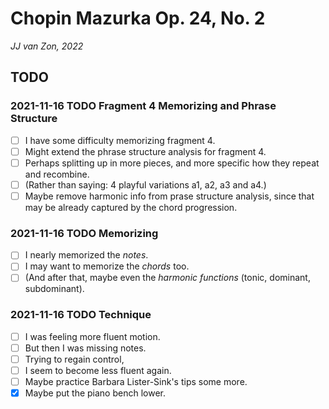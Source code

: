 Chopin Mazurka Op. 24, No. 2
============================

*JJ van Zon, 2022*

TODO
----

### 2021-11-16 TODO Fragment 4 Memorizing and Phrase Structure

- [ ] I have some difficulty memorizing fragment 4.
- [ ] Might extend the phrase structure analysis for fragment 4.
- [ ] Perhaps splitting up in more pieces, and more specific how they repeat and recombine.
- [ ] (Rather than saying: 4 playful variations a1, a2, a3 and a4.)
- [ ] Maybe remove harmonic info from prase structure analysis, since that may be already captured by the chord progression.

### 2021-11-16 TODO Memorizing

- [ ] I nearly memorized the *notes*.
- [ ] I may want to memorize the *chords* too.
- [ ] (And after that, maybe even the *harmonic functions* (tonic, dominant, subdominant).

### 2021-11-16 TODO Technique

- [ ] I was feeling more fluent motion.
- [ ] But then I was missing notes.
- [ ] Trying to regain control,
- [ ] I seem to become less fluent again.
- [ ] Maybe practice Barbara Lister-Sink's tips some more.
- [x] Maybe put the piano bench lower.